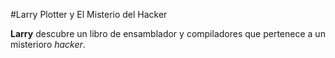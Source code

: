 #Larry Plotter y El Misterio del Hacker

**Larry** descubre un libro de ensamblador y compiladores que pertenece a un
misterioro *hacker*.